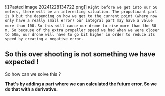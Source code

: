 ![[Pasted image 20241228134722.png]]
`Right before we get into our 50 meters, there will be an interesting situation. The propotioanl part is 0 but the depending on how we get to the current point (where now only have a really small error) our integral part may have a value more than 100.`
`So this will cause our drone to rise more than the 50 m. So because of the extra propeller speed we had when we were closer to 50m, our drone will have to go bit higher in order to reduce its speed by creating a negative error.`
## So this over shooting is not something we have expected !

So how can we solve this ? 

**That's by adding a part where we can calculated the future error. So we do that with a derivative.**
